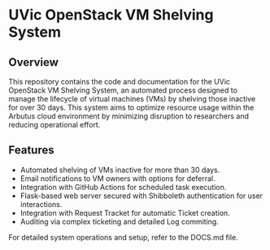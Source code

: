 # UVic OpenStack VM Shelving System

## Overview

This repository contains the code and documentation for the UVic OpenStack VM Shelving System, an automated process designed to manage the lifecycle of virtual machines (VMs) by shelving those inactive for over 30 days. This system aims to optimize resource usage within the Arbutus cloud environment by minimizing disruption to researchers and reducing operational effort.

## Features

- Automated shelving of VMs inactive for more than 30 days.
- Email notifications to VM owners with options for deferral.
- Integration with GitHub Actions for scheduled task execution.
- Flask-based web server secured with Shibboleth authentication for user interactions.
- Integration with Request Tracket for automatic Ticket creation.
- Auditing via complex ticketing and detailed Log commiting.

For detailed system operations and setup, refer to the DOCS.md file.

